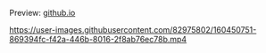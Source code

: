 Preview: [github.io](https://nahidebrahimian.github.io/Website-Programming-Course/HeartBeat-php/)


https://user-images.githubusercontent.com/82975802/160450751-869394fc-f42a-446b-8016-2f8ab76ec78b.mp4
